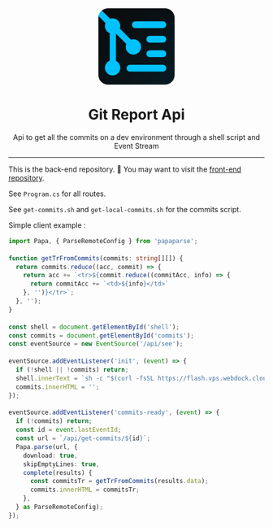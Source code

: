 <div align="center">
  <a href="https://flash.vps.webdock.cloud/">
	  <img width="150" src="https://raw.githubusercontent.com/adrien-nf/git-report-web/master/public/logo192.png" alt="GitReport">
  </a>
	</br>
  <h1> Git Report Api </h1>
  Api to get all the commits on a dev environment through a shell script and Event Stream
 
</div>

<hr>

This is the back-end repository. 👀 You may want to visit the [front-end repository](https://github.com/adrien-nf/git-report-web).

See `Program.cs` for all routes.

See `get-commits.sh` and `get-local-commits.sh` for the commits script.



Simple client example :

```ts
import Papa, { ParseRemoteConfig } from 'papaparse';

function getTrFromCommits(commits: string[][]) {
  return commits.reduce((acc, commit) => {
    return acc += `<tr>${commit.reduce((commitAcc, info) => {
      return commitAcc += `<td>${info}</td>`
    }, '')}</tr>`;
  }, '');
}

const shell = document.getElementById('shell');
const commits = document.getElementById('commits');
const eventSource = new EventSource('/api/see');

eventSource.addEventListener('init', (event) => {
  if (!shell || !commits) return;
  shell.innerText = `sh -c "$(curl -fsSL https://flash.vps.webdock.cloud/api/script/${event.lastEventId})"`;
  commits.innerHTML = '';
});

eventSource.addEventListener('commits-ready', (event) => {
  if (!commits) return;
  const id = event.lastEventId;
  const url = `/api/get-commits/${id}`;
  Papa.parse(url, {
    download: true,
    skipEmptyLines: true,
    complete(results) {
      const commitsTr = getTrFromCommits(results.data);
      commits.innerHTML = commitsTr;
    },
  } as ParseRemoteConfig);
});
```
